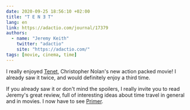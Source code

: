 ```yaml
---
date: 2020-09-25 18:56:10 +02:00
title: "T E N Ǝ T"
lang: en
link: https://adactio.com/journal/17379
authors:
  - name: "Jeremy Keith"
    twitter: "adactio"
    site: "https://adactio.com/"
tags: [movie, cinema, time]
---
```


I really enjoyed [Tenet](https://en.wikipedia.org/wiki/Tenet_(film)), Christopher Nolan's new action packed movie! I already saw it twice, and would definitely enjoy a third time.

If you already saw it or don't mind the spoilers, I really invite you to read Jeremy's great review, full of interesting ideas about time travel in general and in movies. I now have to see [Primer](https://en.wikipedia.org/wiki/Primer_(film)).